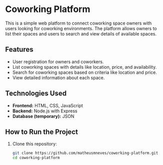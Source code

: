 # Coworking Platform

This is a simple web platform to connect coworking space owners with users looking for coworking environments. The platform allows owners to list their spaces and users to search and view details of available spaces.

## Features

- User registration for owners and coworkers.
- List coworking spaces with details like location, price, and availability.
- Search for coworking spaces based on criteria like location and price.
- View detailed information about each space.

## Technologies Used

- **Frontend:** HTML, CSS, JavaScript
- **Backend:** Node.js with Express
- **Database (temporary):** JSON

## How to Run the Project

1. Clone this repository:
   ```bash
   git clone https://github.com/matheusmneves/coworking-platform.git
   cd coworking-platform